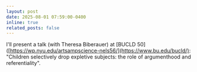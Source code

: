 ```yaml
---
layout: post
date: 2025-08-01 07:59:00-0400
inline: true
related_posts: false
---
```


I'll present a talk (with Theresa Biberauer) at [BUCLD 50]([https://wp.nyu.edu/artsampscience-nels56/](https://www.bu.edu/bucld/): "Children selectively drop expletive subjects: the role of argumenthood and referentiality".

